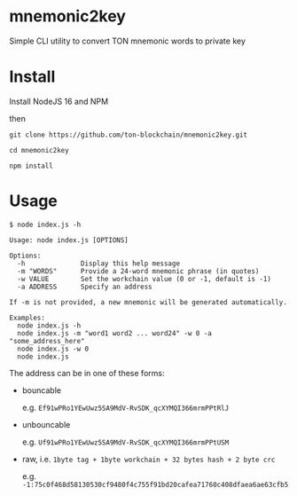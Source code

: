 # mnemonic2key

Simple CLI utility to convert TON mnemonic words to private key

# Install

Install NodeJS 16 and NPM

then

```
git clone https://github.com/ton-blockchain/mnemonic2key.git

cd mnemonic2key

npm install
```

# Usage

```
$ node index.js -h

Usage: node index.js [OPTIONS]

Options:
  -h              Display this help message
  -m "WORDS"      Provide a 24-word mnemonic phrase (in quotes)
  -w VALUE        Set the workchain value (0 or -1, default is -1)
  -a ADDRESS      Specify an address

If -m is not provided, a new mnemonic will be generated automatically.

Examples:
  node index.js -h
  node index.js -m "word1 word2 ... word24" -w 0 -a "some_address_here"
  node index.js -w 0
  node index.js
```

The address can be in one of these forms:
- bouncable

  e.g. `Ef91wPRo1YEwUwz5SA9MdV-RvSDK_qcXYMQI366mrmPPtRlJ`

- unbouncable

  e.g. `Uf91wPRo1YEwUwz5SA9MdV-RvSDK_qcXYMQI366mrmPPtUSM`

- raw, i.e. `1byte tag + 1byte workchain + 32 bytes hash + 2 byte crc`

  e.g. `-1:75c0f468d58130530cf9480f4c755f91bd20cafea71760c408dfaea6ae63cfb5`

